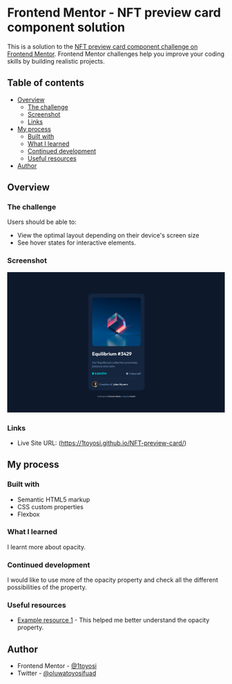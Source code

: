 # Frontend Mentor - NFT preview card component solution

This is a solution to the [NFT preview card component challenge on Frontend Mentor](https://www.frontendmentor.io/challenges/nft-preview-card-component-SbdUL_w0U). Frontend Mentor challenges help you improve your coding skills by building realistic projects. 

## Table of contents

- [Overview](#overview)
  - [The challenge](#the-challenge)
  - [Screenshot](#screenshot)
  - [Links](#links)
- [My process](#my-process)
  - [Built with](#built-with)
  - [What I learned](#what-i-learned)
  - [Continued development](#continued-development)
  - [Useful resources](#useful-resources)
- [Author](#author)


## Overview

### The challenge

Users should be able to:

- View the optimal layout depending on their device's screen size
- See hover states for interactive elements.

### Screenshot

![](design/desktop-design.png)

### Links

- Live Site URL: (https://1toyosi.github.io/NFT-preview-card/)

## My process

### Built with

- Semantic HTML5 markup
- CSS custom properties
- Flexbox


### What I learned

I learnt more about opacity.



### Continued development

I would like to use more of the opacity property and check all the different possibilities of the property.

### Useful resources

- [Example resource 1](https://www.example.com) - This helped me better understand the opacity property.

## Author

- Frontend Mentor - [@1toyosi](https://www.frontendmentor.io/profile/1toyosi)
- Twitter - [@oluwatoyosifuad](https://www.twitter.com/oluwatoyosifuad)



